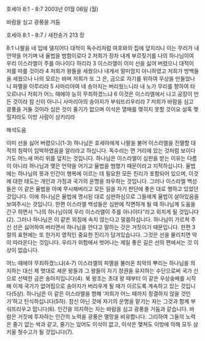 호세아 8:1 - 8:7 
2003년 01월 06일 (월)

바람을 심고 광풍을 거둠



호세아 8:1 - 8:7 / 새찬송가 213 장


8:1 나팔을 네 입에 댈지어다 대적이 독수리처럼 여호와의 집에 덮치리니 
이는 무리가 내 언약을 어기며 내 율법을 범함이로다 
2 저희가 장차 내게 부르짖기를 나의 하나님이여 우리 이스라엘이 주를 아나이다 하리라 
3 이스라엘이 이미 선을 싫어 버렸으니 대적이 저를 따를 것이라 
4 저희가 왕들을 세웠으나 내게서 말미암지 아니하였고 저희가 방백들을 세웠으나 나의 모르는 바며 저희가 또 그 은, 금으로 자기를 위하여 우상을 만들었나니 파멸을 이루리라 
5 사마리아여 네 송아지는 버리웠느니라 내 노가 무리를 향하여 타오르나니 저희가 어느 때에야 능히 무죄하겠느냐 
6 이것은 이스라엘에서 나고 공장이 만든 것이라 참 신이 아니니 사마리아의 송아지가 부숴뜨리우리라 
7 저희가 바람을 심고 광풍을 거둘 것이라 심은 것이 줄기가 없으며 이삭은 열매를 맺히지 못할 것이요 설혹 맺힐지라도 이방 사람이 삼키리라

해석도움





이미 선을 싫어 버렸으니(1-3) 
하나님은 호세아에게 나팔을 불어 이스라엘을 진멸할 대적의 침략이 임박하였음을 알리라고 하십니다. 독수리는 먼 거리에 있는 것처럼 보이다가도 어느새 머리 위를 덮치는 것입니다. 하나님은 이스라엘이 심판을 받는 이유는 다름이 아니라 하나님과 맺은 언약을 어기고 율법을 범했기 때문이라고 지적하십니다. 율법에는 하나님의 뜻과 인간이 행복에 이르는 데 필요한 모든 진리가 포함되어 있으며, 이것에 대한 태도는 개인과 가정과 국가의 운명을 좌우하는 것입니다. 그러나 이스라엘 백성들은 이 같은 율법을 아예 무시해버리고 모든 일을 자기 판단에 좋은 대로 행하고 있었던 것입니다. 이에 하나님은 율법에 명시된 대로 심판하심으로 그들에게 율법이 살아있음을 보여주시는 것입니다. 한편 이스라엘 백성들은 심판에 직면하게 될 때 하나님께 도움을 간구 하면서 “나의 하나님이여 우리 이스라엘이 주를 아나이다”라고 외치게 될 것입니다(2). 그러나 하나님은 이 같은 외침에 속지 않는다고 말씀하십니다. 하나님이 가르쳐 주신 선은 싫어하여 버리면서 하나님을 안다고 말하는 것은 거짓이기 때문입니다. 한편 3절의 표현에는 또 한가지 영적인 중요한 진리가 담겨있습니다. 그것은 선을 물리치면 악이 따라온다는 것입니다. 우리가 위험에서 벗어나는 제일 좋은 길은 선의 편에서는 것 이상이 없습니다. 



어느 때에야 무죄하겠느냐(4-7) 
이스라엘의 파멸을 불러온 죄악의 뿌리는 하나님을 의지하는 대신 제 멋대로 세운 왕들과 그 왕들이 자기 정권을 유지하는 수단으로써 국가 신으로 선택한 금은 송아지입니다(4). 북 왕조는 초대 왕 때부터 이 같은 우상숭배를 시작해 이제 국가가 없어짐으로 송아지가 버리우게 될 때가 이르도록 계속하고 있는 것입니다(5상). 하나님은 이 같은 이스라엘을 향해 ‘저희가 어느 때까지 정결하지 않을 것인가’하고 탄식하십니다(5하). 참신 아닌 것에 자기의 운명을 맡기는 자는 그것과 함께 부숴뜨리우고 맙니다(6). 인간을 의지하는 자는 바람을 심고 광풍을 거둠과 같습니다. 바람은 거짓에 투자하는 인간의 노력을 광풍은 멸망을 비유합니다. 그리하여 그들의 노력은 줄기 없는 싹과 같고, 줄기는 있어도 이삭이 없고, 이삭은 맺쳐도 이방에 의해 모두 삼키울 헛수고가 될 것입니다(7).